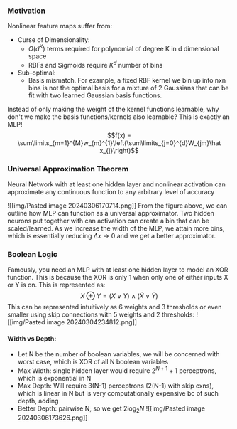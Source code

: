 
### Motivation
Nonlinear feature maps suffer from: 
- Curse of Dimensionality: 
	- $O(d^K)$ terms required for polynomial of degree K in d dimensional space
	- RBFs and Sigmoids require $K^d$ number of bins
- Sub-optimal: 
	- Basis mismatch. For example, a fixed RBF kernel we bin up into nxn bins is not the optimal basis for a mixture of 2 Gaussians that can be fit with two learned Gaussian basis functions. 

Instead of only making the weight of the kernel functions learnable, why don't we make the basis functions/kernels also learnable? This is exactly an MLP! 
$$f(x) = \sum\limits_{m=1}^{M}w_{m}^{1}\left(\sum\limits_{j=0}^{d}W_{jm}\hat x_{j}\right)$$
### Universal Approximation Theorem
Neural Network with at least one hidden layer and nonlinear activation can approximate any continuous function to any arbitrary level of accuracy

![[img/Pasted image 20240306170714.png]]
From the figure above, we can outline how MLP can function as a universal approximator. Two hidden neurons put together with can activation can create a bin that can be scaled/learned. As we increase the width of the MLP, we attain more bins, which is essentially reducing $\Delta x \rightarrow 0$ and we get a better approximator.     
### Boolean Logic 
Famously, you need an MLP with at least one hidden layer to model an XOR function. 
This is because the XOR is only 1 when only one of either inputs X or Y is on. This is represented as: 
$$X \oplus Y = (X \lor Y) \land (\bar X \lor \bar Y)$$
This can be represented intuitively as 6 weights and 3 thresholds or even smaller using skip connections with 5 weights and 2 thresholds: 
![[img/Pasted image 20240304234812.png]]

#### Width vs Depth: 
- Let N be the number of boolean variables, we will be concerned with worst case, which is XOR of all N boolean variables
- Max Width: single hidden layer would require $2^{N+1}+1$ perceptrons, which is exponential in N
- Max Depth: Will require 3(N-1) perceptrons (2(N-1) with skip cxns), which is linear in N but is very computationally expensive bc of such depth, adding 
- Better Depth: pairwise N, so we get $2\log_{2}N$ 
![[img/Pasted image 20240306173626.png]]
